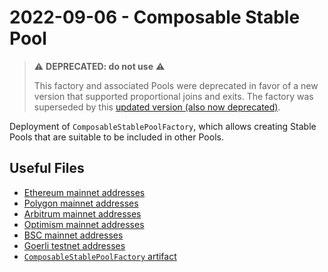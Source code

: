 # 2022-09-06 - Composable Stable Pool

> ⚠️ **DEPRECATED: do not use** ⚠️
>
> This factory and associated Pools were deprecated in favor of a new version that supported proportional joins and exits. The factory was superseded by this [updated version (also now deprecated)](../20221122-composable-stable-pool-v2).

Deployment of `ComposableStablePoolFactory`, which allows creating Stable Pools that are suitable to be included in other Pools.

## Useful Files

- [Ethereum mainnet addresses](./output/mainnet.json)
- [Polygon mainnet addresses](./output/polygon.json)
- [Arbitrum mainnet addresses](./output/arbitrum.json)
- [Optimism mainnet addresses](./output/optimism.json)
- [BSC mainnet addresses](./output/bsc.json)
- [Goerli testnet addresses](./output/goerli.json)
- [`ComposableStablePoolFactory` artifact](./artifact/ComposableStablePoolFactory.json)
